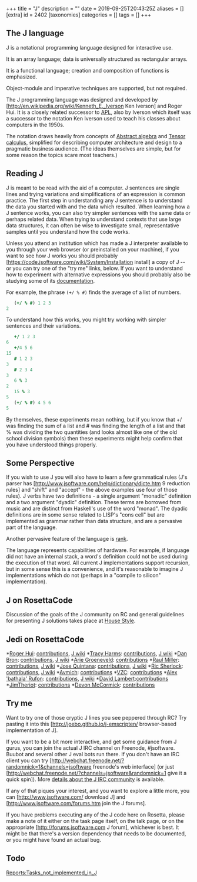 +++
title = "J"
description = ""
date = 2019-09-25T20:43:25Z
aliases = []
[extra]
id = 2402
[taxonomies]
categories = []
tags = []
+++
## The J language
J is a notational programming language designed for interactive use.

It is an array language; data is universally structured as rectangular arrays.

It is a functional language; creation and composition of functions is emphasized.

Object-module and imperative techniques are supported, but not required.

The J programming language was designed and developed by [http://en.wikipedia.org/wiki/Kenneth_E._Iverson Ken Iverson] and Roger Hui. It is a closely related successor to [APL](https://rosettacode.org/wiki/APL), also by Iverson which itself was a successor to the notation Ken Iverson used to teach his classes about computers in the 1950s.
<br clear="all"/>

The notation draws heavily from concepts of [Abstract algebra](https://en.wikipedia.org/wiki/Abstract_algebra) and [Tensor calculus](https://en.wikipedia.org/wiki/Tensor_calculus), simplified for describing computer architecture and design to a pragmatic business audience.  (The ideas themselves are simple, but for some reason the topics scare most teachers.)

## Reading J
J is meant to be read with the aid of a computer. J sentences are single lines and trying variations and simplifications of an expression is common practice. The first step in understanding any J sentence is to understand the data you started with and the data which resulted.
When learning how a J sentence works, you can also try simpler sentences with the same data or perhaps related data.
When trying to understand contexts that use large data structures, it can often be wise to investigate small, representative samples until you understand how the code works.

Unless you attend an institution which has made a J interpreter available to you through your web browser (or preinstalled on your machine), if you want to see how J works you should probably [https://code.jsoftware.com/wiki/System/Installation install] a copy of J -- or you can try one of the "try me" links, below.
If you want to understand how to experiment with alternative expressions you should probably also be studying some of its [documentation](https://rosettacode.org/wiki/j:Guides/Getting%20Started#Documentation).

For example, the phrase <code>(+/ % #)</code> finds the average of a list of numbers.


```J
   (+/ % #) 1 2 3
2
```


To understand how this works, you might try working with simpler sentences and their variations.


```J
   +/ 1 2 3
6
   +/4 5 6
15
   # 1 2 3
3
   # 2 3 4
3
   6 % 3
2
   15 % 3
5
   (+/ % #) 4 5 6
5
```


By themselves, these experiments mean nothing, but if you know that +/ was finding the sum of a list and # was finding the length of a list and that % was dividing the two quantities (and looks almost like one of the old school division symbols) then these experiments might help confirm that you have understood things properly.

## Some Perspective
If you wish to use J you will also have to learn a few grammatical rules (J's parser has [http://www.jsoftware.com/help/dictionary/dicte.htm 9 reduction rules] and "shift" and "accept" - the above examples use four of those rules). J verbs have two definitions - a single argument "monadic" definition and a two argument "dyadic" definition.
These terms are borrowed from music and are distinct from Haskell's use of the word "monad".
The dyadic definitions are in some sense related to LISP's "cons cell" but are implemented as grammar rather than data structure, and are a pervasive part of the language.

Another pervasive feature of the language is [rank](https://en.wikipedia.org/wiki/Rank_(J_programming_language)).

The language represents capabilities of hardware.
For example, if language did not have an internal stack, a word's definition could not be used during the execution of that word. All current J implementations support recursion, but in some sense this is a convenience, and it's reasonable to imagine J implementations which do not (perhaps in a "compile to silicon" implementation).

## J on RosettaCode
Discussion of the goals of the J community on RC and general guidelines for presenting J solutions takes place at [House Style](https://rosettacode.org/wiki/J/HouseStyle).


## Jedi on RosettaCode
*[Roger Hui](https://rosettacode.org/wiki/User:Roger_Hui): [contributions](https://rosettacode.org/wiki/Special:Contributions/Roger_Hui), [J wiki](https://rosettacode.org/wiki/j:User:RogerHui)
*[Tracy Harms](https://rosettacode.org/wiki/User:TBH): [contributions](https://rosettacode.org/wiki/Special:Contributions/TBH), [J wiki](https://rosettacode.org/wiki/j:User:TracyHarms)
*[Dan Bron](https://rosettacode.org/wiki/User:DanBron): [contributions](https://rosettacode.org/wiki/Special:Contributions/DanBron), [J wiki](https://rosettacode.org/wiki/j:User:DanBron)
*[Arie Groeneveld](https://rosettacode.org/wiki/User:Gaaijz): [contributions](https://rosettacode.org/wiki/Special:Contributions/Gaaijz)
*[Raul Miller](https://rosettacode.org/wiki/User:Rdm): [contributions](https://rosettacode.org/wiki/Special:Contributions/Rdm), [J wiki](https://rosettacode.org/wiki/j:User:Raul_Miller)
*[Jose Quintana](https://rosettacode.org/wiki/User:96.57.161.34): [contributions](https://rosettacode.org/wiki/Special:Contributions/96.57.161.34), [J wiki](https://rosettacode.org/wiki/j:Stories/JoseQuintana)
*[Ric Sherlock](https://rosettacode.org/wiki/User:tikkanz): [contributions](https://rosettacode.org/wiki/Special:Contributions/tikkanz), [J wiki](https://rosettacode.org/wiki/j:User:RicSherlock)
*[Avmich](https://rosettacode.org/wiki/User:Avmich): [contributions](https://rosettacode.org/wiki/Special:Contributions/Avmich)
*[VZC](https://rosettacode.org/wiki/User:VZC): [contributions](https://rosettacode.org/wiki/Special:Contributions/VZC)
*[Alex 'bathala' Rufon](https://rosettacode.org/wiki/User:Bathala): [contributions](https://rosettacode.org/wiki/Special:Contributions/Bathala), [J wiki](https://rosettacode.org/wiki/j:bathala)
*[David Lambert](https://rosettacode.org/wiki/User:Lambertdw):[contributions](https://rosettacode.org/wiki/Special:Contributions/Lambertdw)
*[JimTheriot](https://rosettacode.org/wiki/User:JimTheriot): [contributions](https://rosettacode.org/wiki/Special:Contributions/JimTheriot)
*[Devon McCormick](https://rosettacode.org/wiki/User:DevonMcC): [contributions](https://rosettacode.org/wiki/Special:Contributions/DevonMcC)

## Try me
Want to try one of those cryptic J lines you see peppered through RC?
Try pasting it into this [http://joebo.github.io/j-emscripten/ browser-based implementation of J].

If you want to be a bit more interactive, and get some guidance from J gurus, you can join the actual J IRC channel on Freenode, #jsoftware.  Buubot and several other J eval bots run there.
If you don't have an IRC client you can try [http://webchat.freenode.net/?randomnick=1&channels=jsoftware freenode's web interface] (or just [http://webchat.freenode.net/?channels=jsoftware&randomnick=1 give it a quick spin]).
More [details about the J IRC community](https://rosettacode.org/wiki/j:Community/IRC) is available.

If any of that piques your interest, and you want to explore a little more, you can [http://www.jsoftware.com/ download J] and [http://www.jsoftware.com/forums.htm join the J forums].

If you have problems executing any of the J code here on Rosetta, please make a note of it either on the task page itself, on the talk page, or on the appropriate [http://forums.jsoftware.com J forum], whichever is best.
It might be that there's a version dependency that needs to be documented, or you might have found an actual bug.

## Todo
[Reports:Tasks_not_implemented_in_J](https://rosettacode.org/wiki/Reports:Tasks_not_implemented_in_J)

